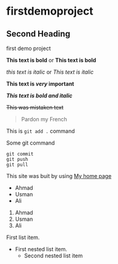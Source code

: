 # firstdemoproject

## Second Heading

first demo project

**This text is bold** or __This text is bold__

*this text is italic* or _This text is italic_

**This text is _very_ important**

***This text is bold and italic***

~~This was mistaken text~~

> Pardon my French

This is ``git add .`` command

Some git command
```
git commit
git push
git pull
```

This site was buit by using [My home page](http://google.com)

- Ahmad
- Usman
- Ali

1. Ahmad
2. Usman
3. Ali

First list item.
- First nested list item.
  - Second nested list item
